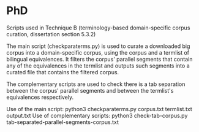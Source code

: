 # PhD
Scripts used in Technique B (terminology-based domain-specific corpus curation, dissertation section 5.3.2)

The main script (checkparaterms.py) is used to curate a downloaded big corpus into a domain-specific corpus, using the corpus and a termlist of bilingual equivalences. It filters the corpus' parallel segments that contain any of the equivalences in the termlist and outputs such segments into a curated file that contains the filtered corpus.

The complementary scripts are used to check there is a tab separation between the corpus' parallel segments and between the termlist's equivalences respectively.

Use of the main script: python3 checkparaterms.py corpus.txt termlist.txt output.txt Use of complementary scripts: python3 check-tab-corpus.py tab-separated-parallel-segments-corpus.txt
